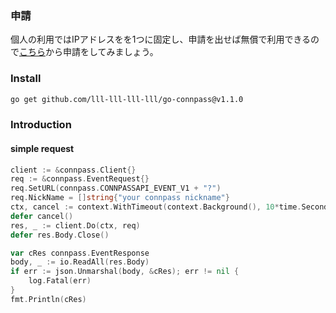 ### 申請
個人の利用ではIPアドレスをを1つに固定し、申請を出せば無償で利用できるので[こちら](https://help.connpass.com/api/#id4)から申請をしてみましょう。
### Install
```sh
go get github.com/lll-lll-lll-lll/go-connpass@v1.1.0
```

###  Introduction
#### simple request
```go
client := &connpass.Client{}
req := &connpass.EventRequest{}
req.SetURL(connpass.CONNPASSAPI_EVENT_V1 + "?")
req.NickName = []string{"your connpass nickname"}
ctx, cancel := context.WithTimeout(context.Background(), 10*time.Second)
defer cancel()
res, _ := client.Do(ctx, req)
defer res.Body.Close()

var cRes connpass.EventResponse
body, _ := io.ReadAll(res.Body)
if err := json.Unmarshal(body, &cRes); err != nil {
	log.Fatal(err)
}
fmt.Println(cRes)
```

